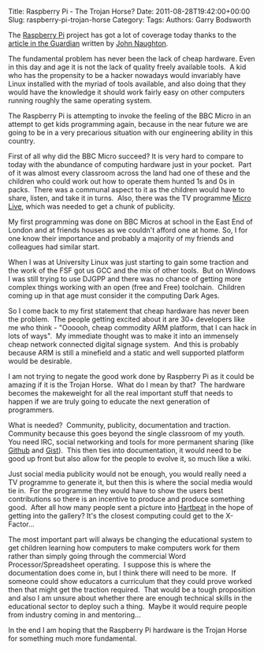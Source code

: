 Title: Raspberry Pi - The Trojan Horse?
Date: 2011-08-28T19:42:00+00:00
Slug: raspberry-pi-trojan-horse
Category: 
Tags: 
Authors: Garry Bodsworth

The <a href="http://www.raspberrypi.org/">Raspberry Pi</a> project has got a lot of coverage today thanks to the <a href="http://www.guardian.co.uk/technology/2011/aug/28/ict-changes-needed-national-curriculum">article in the Guardian</a> written by <a href="http://memex.naughtons.org/">John Naughton</a>.

The fundamental problem has never been the lack of cheap hardware.  Even in this day and age it is not the lack of quality freely available tools.&nbsp; A kid who has the propensity to be a hacker nowadays would invariably have Linux installed with the myriad of tools available, and also doing that they would have the knowledge it should work fairly easy on other computers running roughly the same operating system.

The Raspberry Pi is attempting to invoke the feeling of the BBC Micro in an attempt to get kids programming again, because in the near future we are going to be in a very precarious situation with our engineering ability in this country.

First of all why did the BBC Micro succeed? It is very hard to compare to today with the abundance of computing hardware just in your pocket.&nbsp; Part of it was almost every classroom across the land had one of these and the children who could work out how to operate them hunted 1s and 0s in packs.&nbsp; There was a communal aspect to it as the children would have to share, listen, and take it in turns.&nbsp; Also, there was the TV programme <a href="http://en.wikipedia.org/wiki/Micro_Live">Micro Live</a>, which was needed to get a chunk of publicity.

My first programming was done on BBC Micros at school in the East End of London and at friends houses as we couldn't afford one at home. So, I for one know their importance and probably a majority of my friends and colleagues had similar start.

When I was at University Linux was just starting to gain some traction and the work of the FSF got us GCC and the mix of other tools.&nbsp; But on Windows I was still trying to use DJGPP and there was no chance of getting more complex things working with an open (free and Free) toolchain.&nbsp; Children coming up in that age must consider it the computing Dark Ages.

So I come back to my first statement that cheap hardware has never been the problem.&nbsp; The people getting excited about it are 30+ developers like me who think - "Oooooh, cheap commodity ARM platform, that I can hack in lots of ways".&nbsp; My immediate thought was to make it into an immensely cheap network connected digital signage system.&nbsp; And this is probably because ARM is still a minefield and a static and well supported platform would be desirable.

I am not trying to negate the good work done by Raspberry Pi as it could be amazing if it is the Trojan Horse.&nbsp; What do I mean by that?&nbsp; The hardware becomes the makeweight for all the real important stuff that needs to happen if we are truly going to educate the next generation of programmers.

What is needed?&nbsp; Community, publicity, documentation and traction.&nbsp; Community because this goes beyond the single classroom of my youth.&nbsp; You need IRC, social networking and tools for more permanent sharing (like <a href="http://github.com/">Github</a> and <a href="https://gist.github.com/">Gist</a>).&nbsp; This then ties into documentation, it would need to be good up front but also allow for the people to evolve it, so much like a wiki.

Just social media publicity would not be enough, you would really need a TV programme to generate it, but then this is where the social media would tie in.&nbsp; For the programme they would have to show the users best contributions so there is an incentive to produce and produce something good.&nbsp; After all how many people sent a picture into <a href="http://en.wikipedia.org/wiki/Hartbeat">Hartbeat</a> in the hope of getting into the gallery? It's the closest computing could get to the X-Factor...

The most important part will always be changing the educational system to get children learning how computers to make computers work for them rather than simply going through the commercial Word Processor/Spreadsheet operating.&nbsp; I suppose this is where the documentation does come in, but I think there will need to be more.&nbsp; If someone could show educators a curriculum that they could prove worked then that might get the traction required.&nbsp; That would be a tough proposition and also I am unsure about whether there are enough technical skills in the educational sector to deploy such a thing.&nbsp; Maybe it would require people from industry coming in and mentoring... 

In the end I am hoping that the Raspberry Pi hardware is the Trojan Horse for something much more fundamental.
